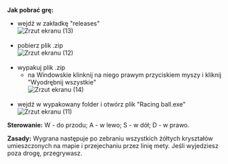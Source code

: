 <b>Jak pobrać grę:</b>
 - wejdź w zakładkę "releases" <br>
 ![Zrzut ekranu (13)](https://user-images.githubusercontent.com/63149997/134785023-84ef2299-dc18-4e0f-b6dd-31ed2b7b0bc0.png)
<br><br>
 - pobierz plik .zip <br>
 ![Zrzut ekranu (12)](https://user-images.githubusercontent.com/63149997/134785030-f3c0da59-fcb5-48d4-b543-e10706755a82.png)
<br><br>
 - wypakuj plik .zip
   - na Windowskie klinknij na niego prawym przyciskiem myszy i kliknij "Wyodrębnij wszystkie" <br>
 ![Zrzut ekranu (14)](https://user-images.githubusercontent.com/63149997/134785035-0c9cf4fc-7895-4bd4-b787-330fe079a611.png)
<br><br>
 - wejdź w wypakowany folder i otwórz plik "Racing ball.exe" <br>
 ![Zrzut ekranu (11)](https://user-images.githubusercontent.com/63149997/134784962-52281e0f-3f24-4657-9bcb-98e763073177.png)


<b>Sterowanie:</b>
 W - do przodu;
 A - w lewo;
 S - w dół;
 D - w prawo.
 
<b>Zasady:</b>
Wygrana następuje po zebraniu wszystkich żółtych kryształów umieszczonych na mapie i przejechaniu przez linię mety.
Jeśli wyjedziesz poza drogę, przegrywasz.
